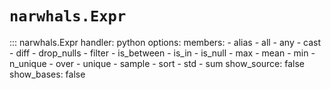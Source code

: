# `narwhals.Expr`

::: narwhals.Expr
    handler: python
    options:
      members:
        - alias
        - all
        - any
        - cast
        - diff
        - drop_nulls
        - filter
        - is_between
        - is_in
        - is_null
        - max
        - mean
        - min
        - n_unique
        - over
        - unique
        - sample
        - sort
        - std
        - sum
      show_source: false
      show_bases: false
